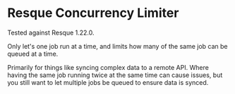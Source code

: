 Resque Concurrency Limiter
===
Tested against Resque 1.22.0.

Only let's one job run at a time, and limits how many of the same job can be queued at a time.

Primarily for things like syncing complex data to a remote API. Where having the same job running twice at the same time can cause issues, but you still want to let multiple jobs be queued to ensure data is synced.
